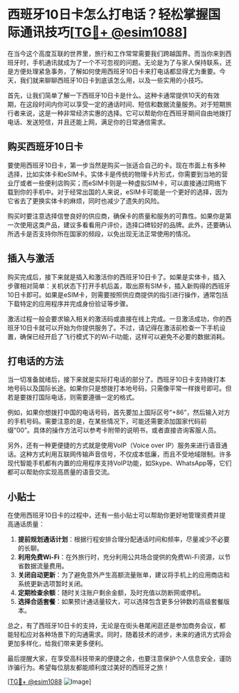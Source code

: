 # 西班牙10日卡怎么打电话？轻松掌握国际通讯技巧[[TG💪+ @esim1088](https://t.me/s/esim1088)]

在当今这个高度互联的世界里，旅行和工作常常需要我们跨越国界。而当你来到西班牙时，手机通讯就成为了一个不可忽视的问题。无论是为了与家人保持联系，还是方便处理紧急事务，了解如何使用西班牙10日卡来打电话都显得尤为重要。今天，我们就来聊聊西班牙10日卡到底该怎么用，以及一些实用的小技巧。

首先，让我们简单了解一下西班牙10日卡是什么。这种卡通常提供10天的有效期，在这段时间内你可以享受一定的通话时间、短信和数据流量服务。对于短期旅行者来说，这是一种非常经济实惠的选择。它可以帮助你在西班牙期间自由地拨打电话、发送短信，并且还能上网，满足你的日常通信需求。

## 购买西班牙10日卡

要使用西班牙10日卡，第一步当然是购买一张适合自己的卡。现在市面上有多种选择，比如实体卡和eSIM卡。实体卡是传统的物理卡片形式，你需要到当地的营业厅或者一些便利店购买；而eSIM卡则是一种虚拟SIM卡，可以直接通过网络下载到你的手机中。对于经常出国的人来说，eSIM卡可能是一个更好的选择，因为它省去了更换实体卡的麻烦，同时也减少了遗失的风险。

购买时要注意选择信誉良好的供应商，确保卡的质量和服务的可靠性。如果你是第一次使用这类产品，建议多看看用户评价，选择口碑较好的品牌。此外，还要确认所选卡是否支持你所在国家的频段，以免出现无法正常使用的情况。

## 插入与激活

购买完成后，接下来就是插入和激活你的西班牙10日卡了。如果是实体卡，插入步骤相对简单：关机状态下打开手机后盖，取出原有SIM卡，插入新购得的西班牙10日卡即可。如果是eSIM卡，则需要按照供应商提供的指引进行操作，通常包括下载特定的应用程序并完成身份验证等步骤。

激活过程一般会要求输入相关的激活码或直接在线上完成。一旦激活成功，你的西班牙10日卡就可以开始为你提供服务了。不过，请记得在激活前检查一下手机设置，确保已经开启了飞行模式下的Wi-Fi功能，这样可以避免不必要的数据消耗。

## 打电话的方法

当一切准备就绪后，接下来就是实际打电话的部分了。西班牙10日卡支持拨打本地号码以及国际长途。如果你只是想拨打本地号码，只需像平常一样拨号即可。但若是要拨打国际电话，则需要遵循一定的格式。

例如，如果你想拨打中国的电话号码，首先要加上国际区号“+86”，然后输入对方的手机号码。需要注意的是，在某些情况下，可能还需要添加国家代码前缀“00”。具体的操作方法可以参考卡附带的说明书，或者直接咨询客服人员。

另外，还有一种更便捷的方式就是使用VoIP（Voice over IP）服务来进行语音通话。这种方式利用互联网传输声音信号，不仅成本低廉，而且不受地域限制。许多现代智能手机都有内置的应用程序支持VoIP功能，如Skype、WhatsApp等，它们都可以帮助你实现高质量的语音交流。

## 小贴士

在使用西班牙10日卡的过程中，还有一些小贴士可以帮助你更好地管理资费并提高通话质量：

1. **提前规划通话计划**：根据行程安排合理分配通话时间和频率，尽量减少不必要的长聊。
2. **利用免费Wi-Fi**：在外旅行时，充分利用公共场合提供的免费Wi-Fi资源，以节省数据流量费用。
3. **关闭自动更新**：为了避免意外产生高额流量账单，建议将手机上的应用商店和系统更新选项暂时关闭。
4. **定期检查余额**：随时关注账户剩余金额，及时充值以防断网或停机。
5. **选择合适套餐**：如果预计通话量较大，可以选择包含更多分钟数的高级套餐版本。

总之，有了西班牙10日卡的支持，无论是在街头巷尾闲逛还是参加商务会议，都能轻松应对各种场景下的沟通需求。同时，随着技术的进步，未来的通讯方式将会更加多样化，给我们带来更多便利。

最后提醒大家，在享受高科技带来的便捷之余，也要注意保护个人信息安全，谨防诈骗行为。希望每位朋友都能顺利度过美好的西班牙之旅！

[[TG💪+ @esim1088](https://t.me/s/esim1088) ![Image](https://i.postimg.cc/4NQfJmqS/Snipaste-2025-05-13-00-14-12.png)]